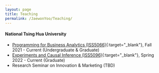 ```yaml
---
layout: page
title: Teaching
permalink: /JaewonYoo/Teaching/
---
```


#### National Tsing Hua University
* [Programming for Business Analytics (ISS5066)](https://bit.ly/3kax9YO){:target="_blank"}, Fall 2021 - Current (Undergraduate & Graduate)
* [Experiments and Causal Inference (ISS5096)](https://drive.google.com/file/d/1lhid4wTdRRbjKAEqNQZk3aEVDHTt8sXf/view?usp=sharing){:target="_blank"}, Spring 2022 - Current (Graduate)
* Research Seminar on Innovation & Marketing (TBD)
